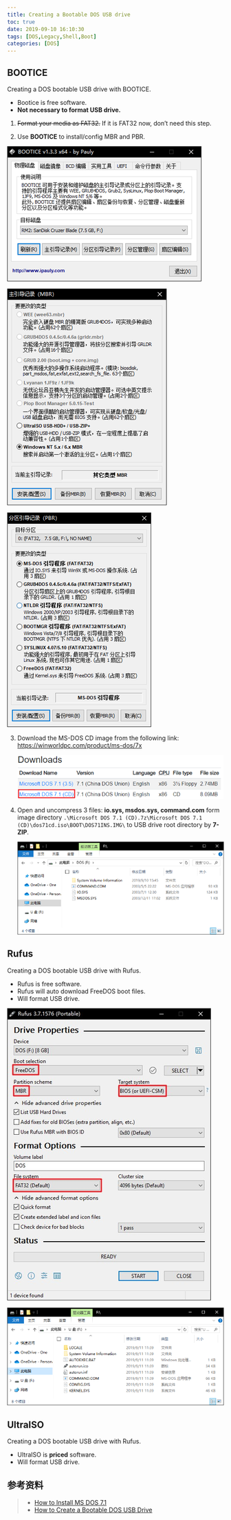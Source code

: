 ```yaml
---
title: Creating a Bootable DOS USB drive
toc: true
date: 2019-09-10 16:10:30
tags: [DOS,Legacy,Shell,Boot]
categories: [DOS]
---
```




<!--more-->

## BOOTICE

Creating a DOS bootable USB drive with BOOTICE.

- Bootice is free software.
- **Not necessary to format USB drive.**

1. ~~Format your media as FAT32.~~ If it is FAT32 now, don’t need this step.

2. Use **BOOTICE** to install/config MBR and PBR.
  
  ![BOOTICE](Creating-a-Bootable-DOS-USB-drive/BOOTICE.png)
  
  ![BOOTICE-MBR](Creating-a-Bootable-DOS-USB-drive/BOOTICE-MBR)
  
  ![BOOTICE-PBR-MS-DOS](Creating-a-Bootable-DOS-USB-drive/BOOTICE-PBR)
  
3. Download the MS-DOS CD image from the following link: <https://winworldpc.com/product/ms-dos/7x>

   ![MS-DOS-CD](Creating-a-Bootable-DOS-USB-drive/MS-DOS-CD.png)

4. Open and uncompress 3 files: **io.sys, msdos.sys, command.com** form image directory `.\Microsoft DOS 7.1 (CD).7z\Microsoft DOS 7.1 (CD)\dos71cd.iso\BOOT\DOS71INS.IMG\` to USB drive root directory by **7-ZIP**.

   ![DOS-Bootable-Drive](Creating-a-Bootable-DOS-USB-drive/DOS-Bootable-Drive.png)



## Rufus

Creating a DOS bootable USB drive with Rufus.

- Rufus is free software.
- Rufus will auto download FreeDOS boot files.
- Will format USB drive.

![rufus-freedos](Creating-a-Bootable-DOS-USB-drive/rufus-freedos.jpg)

![freedos](Creating-a-Bootable-DOS-USB-drive/freedos.png)



## UltraISO

Creating a DOS bootable USB drive with Rufus.

- UltraISO is **priced** software.
- Will format USB drive.



## 参考资料

> - [How to Install MS DOS 7.1](https://www.wikihow.com/Install-MS-DOS-7.1)
> - [How to Create a Bootable DOS USB Drive](https://www.howtogeek.com/136987/how-to-create-a-bootable-dos-usb-drive/)

